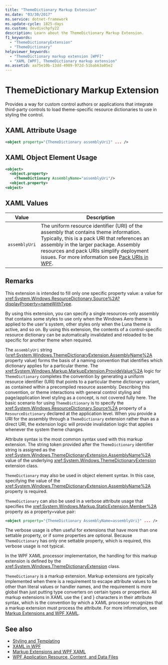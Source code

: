 ```yaml
---
title: "ThemeDictionary Markup Extension"
ms.date: "03/30/2017"
ms.service: dotnet-framework
ms.update-cycle: 1825-days
ms.custom: devdivchpfy22
description: Learn about the ThemeDictionary Markup Extension.
f1_keywords:
  - "ThemeDictionaryExtension"
  - "ThemeDictionary"
helpviewer_keywords:
  - "ThemeDictionary markup extension [WPF]"
  - "XAML [WPF], ThemeDictionary markup extension"
ms.assetid: aa75e10b-13dd-4989-972d-51bab63a05e2
---
```

# ThemeDictionary Markup Extension

Provides a way for custom control authors or applications that integrate third-party controls to load theme-specific resource dictionaries to use in styling the control.

## XAML Attribute Usage

```xml
<object property="{ThemeDictionary assemblyUri}" ... />
```

## XAML Object Element Usage

```xml
<object>
  <object.property>
    <ThemeDictionary AssemblyName="assemblyUri"/>
  <object.property>
<object>
```

## XAML Values

| Value | Description |
|-------|-------------|
|`assemblyUri`|The uniform resource identifier (URI) of the assembly that contains theme information. Typically, this is a pack URI that references an assembly in the larger package. Assembly resources and pack URIs simplify deployment issues. For more information see [Pack URIs in WPF](../app-development/pack-uris-in-wpf.md).|

## Remarks

This extension is intended to fill only one specific property value: a value for <xref:System.Windows.ResourceDictionary.Source%2A?displayProperty=nameWithType>.

By using this extension, you can specify a single resources-only assembly that contains some styles to use only when the Windows Aero theme is applied to the user's system, other styles only when the Luna theme is active, and so on. By using this extension, the contents of a control-specific resource dictionary can be automatically invalidated and reloaded to be specific for another theme when required.

The `assemblyUri` string (<xref:System.Windows.ThemeDictionaryExtension.AssemblyName%2A> property value) forms the basis of a naming convention that identifies which dictionary applies for a particular theme. The <xref:System.Windows.Markup.MarkupExtension.ProvideValue%2A> logic for `ThemeDictionary` completes the convention by generating a uniform resource identifier (URI) that points to a particular theme dictionary variant, as contained within a precompiled resource assembly. Describing this convention, or theme interactions with general control styling and page/application level styling as a concept, is not covered fully here. The basic scenario for using `ThemeDictionary` is to specify the <xref:System.Windows.ResourceDictionary.Source%2A> property of a `ResourceDictionary` declared at the application level. When you provide a URI for the assembly through a `ThemeDictionary` extension rather than as a direct URI, the extension logic will provide invalidation logic that applies whenever the system theme changes.

Attribute syntax is the most common syntax used with this markup extension. The string token provided after the `ThemeDictionary` identifier string is assigned as the <xref:System.Windows.ThemeDictionaryExtension.AssemblyName%2A> value of the underlying <xref:System.Windows.ThemeDictionaryExtension> extension class.

`ThemeDictionary` may also be used in object element syntax. In this case, specifying the value of the <xref:System.Windows.ThemeDictionaryExtension.AssemblyName%2A> property is required.

`ThemeDictionary` can also be used in a verbose attribute usage that specifies the <xref:System.Windows.Markup.StaticExtension.Member%2A> property as a property=value pair:

```xml
<object property="{ThemeDictionary AssemblyName=assemblyUri}" ... />
```

The verbose usage is often useful for extensions that have more than one settable property, or if some properties are optional. Because `ThemeDictionary` has only one settable property, which is required, this verbose usage is not typical.

In the WPF XAML processor implementation, the handling for this markup extension is defined by the <xref:System.Windows.ThemeDictionaryExtension> class.

`ThemeDictionary` is a markup extension. Markup extensions are typically implemented when there is a requirement to escape attribute values to be other than literal values or handler names, and the requirement is more global than just putting type converters on certain types or properties. All markup extensions in XAML use the { and } characters in their attribute syntax, which is the convention by which a XAML processor recognizes that a markup extension must process the attribute. For more information, see [Markup Extensions and WPF XAML](markup-extensions-and-wpf-xaml.md).

## See also

- [Styling and Templating](../controls/styles-templates-overview.md)
- [XAML in WPF](../xaml/index.md)
- [Markup Extensions and WPF XAML](markup-extensions-and-wpf-xaml.md)
- [WPF Application Resource, Content, and Data Files](../app-development/wpf-application-resource-content-and-data-files.md)
